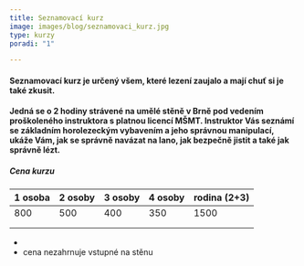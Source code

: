 ```yaml
---
title: Seznamovací kurz
image: images/blog/seznamovaci_kurz.jpg
type: kurzy
poradi: "1"

---
```

#### Seznamovací kurz je určený všem, které lezení zaujalo a mají chuť si je také zkusit.

#### 

#### Jedná se o 2 hodiny strávené na umělé stěně v Brně pod vedením proškoleného instruktora s platnou licencí MŠMT. Instruktor Vás seznámí se základním horolezeckým vybavením a jeho správnou manipulací, ukáže Vám, jak se správně navázat na lano, jak bezpečně jistit a také jak správně lézt.

##### Cena kurzu

| 1 osoba | 2 osoby | 3 osoby | 4 osoby | rodina (2+3) |
| --- | --- | --- | --- | --- |
| 800 | 500 | 400 | 350 | 1500 |
|  |  |  |  |  |
|  |  |  |  |  |

* 
* cena nezahrnuje vstupné na stěnu